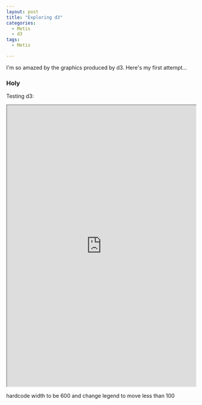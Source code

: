 ```yaml
---
layout: post
title: "Exploring d3"
categories:
  - Metis
  - d3
tags:
  - Metis

---
```

I'm so amazed by the graphics produced by d3. Here's my first attempt...

### Holy
Testing d3:

<iframe src="https://cdn.rawgit.com/liltong97/1d5fbba13346bfba0d57733941731bc0/raw/c05e23986c5e9afdea7bf57986d01fd714dcf750/index.html" width="100%" height ="750px" marginwidth="0" marginheight="0" scrolling="no" class="d3_map"></iframe>

hardcode width to be 600 and change legend to move less than 100


